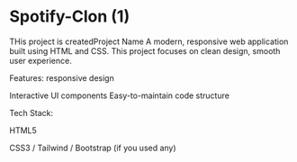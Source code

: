  #  Spotify-Clon (1)

THis project is createdProject Name
A modern, responsive web application built using HTML and CSS. This project focuses on clean design, smooth user experience.

Features:
responsive design

Interactive UI components
Easy-to-maintain code structure

Tech Stack:

HTML5

CSS3 / Tailwind / Bootstrap (if you used any)


